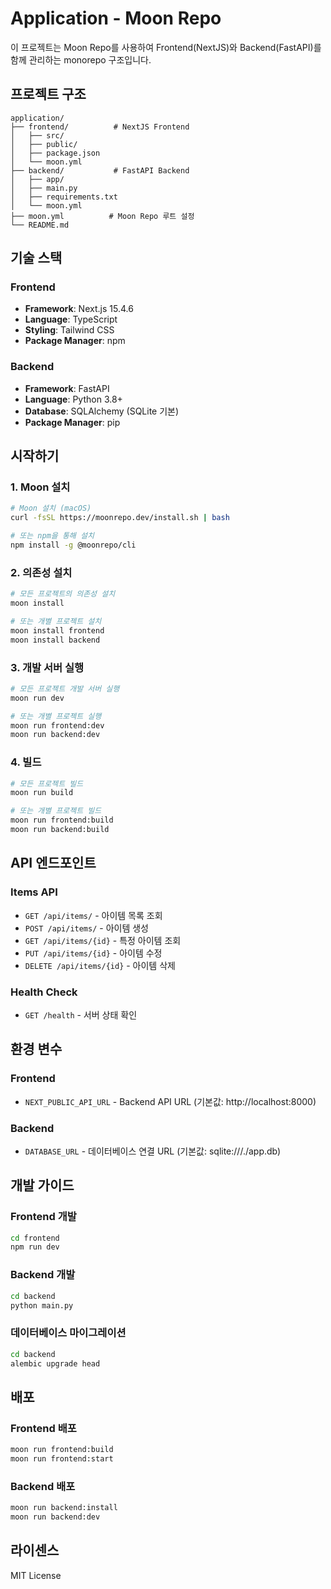 # Application - Moon Repo

이 프로젝트는 Moon Repo를 사용하여 Frontend(NextJS)와 Backend(FastAPI)를 함께 관리하는 monorepo 구조입니다.

## 프로젝트 구조

```
application/
├── frontend/          # NextJS Frontend
│   ├── src/
│   ├── public/
│   ├── package.json
│   └── moon.yml
├── backend/           # FastAPI Backend
│   ├── app/
│   ├── main.py
│   ├── requirements.txt
│   └── moon.yml
├── moon.yml          # Moon Repo 루트 설정
└── README.md
```

## 기술 스택

### Frontend

- **Framework**: Next.js 15.4.6
- **Language**: TypeScript
- **Styling**: Tailwind CSS
- **Package Manager**: npm

### Backend

- **Framework**: FastAPI
- **Language**: Python 3.8+
- **Database**: SQLAlchemy (SQLite 기본)
- **Package Manager**: pip

## 시작하기

### 1. Moon 설치

```bash
# Moon 설치 (macOS)
curl -fsSL https://moonrepo.dev/install.sh | bash

# 또는 npm을 통해 설치
npm install -g @moonrepo/cli
```

### 2. 의존성 설치

```bash
# 모든 프로젝트의 의존성 설치
moon install

# 또는 개별 프로젝트 설치
moon install frontend
moon install backend
```

### 3. 개발 서버 실행

```bash
# 모든 프로젝트 개발 서버 실행
moon run dev

# 또는 개별 프로젝트 실행
moon run frontend:dev
moon run backend:dev
```

### 4. 빌드

```bash
# 모든 프로젝트 빌드
moon run build

# 또는 개별 프로젝트 빌드
moon run frontend:build
moon run backend:build
```

## API 엔드포인트

### Items API

- `GET /api/items/` - 아이템 목록 조회
- `POST /api/items/` - 아이템 생성
- `GET /api/items/{id}` - 특정 아이템 조회
- `PUT /api/items/{id}` - 아이템 수정
- `DELETE /api/items/{id}` - 아이템 삭제

### Health Check

- `GET /health` - 서버 상태 확인

## 환경 변수

### Frontend

- `NEXT_PUBLIC_API_URL` - Backend API URL (기본값: http://localhost:8000)

### Backend

- `DATABASE_URL` - 데이터베이스 연결 URL (기본값: sqlite:///./app.db)

## 개발 가이드

### Frontend 개발

```bash
cd frontend
npm run dev
```

### Backend 개발

```bash
cd backend
python main.py
```

### 데이터베이스 마이그레이션

```bash
cd backend
alembic upgrade head
```

## 배포

### Frontend 배포

```bash
moon run frontend:build
moon run frontend:start
```

### Backend 배포

```bash
moon run backend:install
moon run backend:dev
```

## 라이센스

MIT License
